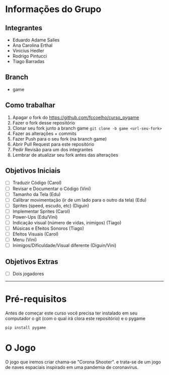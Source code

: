 # Informações do Grupo

## Integrantes
 - Eduardo Adame Salles
 - Ana Carolina Erthal
 - Vinicius Hedler
 - Rodrigo Pintucci
 - Tiago Barradas

## Branch
 - game

## Como trabalhar

1. Apagar o fork do <https://github.com/fccoelho/curso_pygame>
2. Fazer o fork desse repositório
3. Clonar seu fork junto a branch game `git clone -b game <url-seu-fork>`
4. Fazer as alterações + commits
5. Fazer Push para o seu fork (na branch game)
6. Abrir Pull Request para este repositório
7. Pedir Revisão para um dos integrantes
8. Lembrar de atualizar seu fork antes das alterações

## Objetivos Iniciais
 - [ ] Traduzir Código (Carol)
 - [ ] Revisar e Documentar o Código (Vini)
 - [ ] Tamanho da Tela (Edu)
 - [ ] Calibrar movimentação (ir de um lado para o outro da tela) (Edu)
 - [ ] Sprites (speed, escudo, etc) (Diguin)
 - [ ] Implementar Sprites (Carol)
 - [ ] Power-Ups (Edu/Vini)
 - [ ] Indicação visual (número de vidas, inimigos) (Tiago)
 - [ ] Músicas e Efeitos Sonoros (Tiago)
 - [ ] Efeitos Visuais (Carol)
 - [ ] Menu (Vini)
 - [ ] Inimigos/Dificuldade/Visual diferente (Diguin/Vini)

## Objetivos Extras
 - [ ] Dois jogadores


---

# Pré-requisitos
Antes de começar este curso você precisa ter instalado em seu computador o git (com o qual irá clora este repositório) e o pygame

```bash
pip install pygame
```

# O Jogo
O jogo que iremos criar chama-se "Corona Shooter". e trata-se de um jogo de naves espaciais inspirado em uma pandemia de coronavirus.

